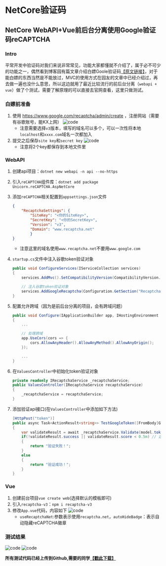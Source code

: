# NetCore验证码

## NetCore WebAPI+Vue前后台分离使用Google验证码reCAPTCHA

### Intro

平常开发中验证码对我们来说非常常见，功能大家都懂就不介绍了，属于必不可少的功能之一，偶然看到博客园有篇文章介绍白嫖Goole验证码[【原文链接】](https://www.cnblogs.com/stulzq/p/10714417.html)，对于能白嫖的东西当然是不能放过，MVC的使用方式在园友的文章中已经介绍过，再去做一遍也没什么意思，所以这边就用了最近比较流行的前后台分离（`webapi + vue`）做了个测试，需要了解原理的可以直接去官网查看，这里只做测试。

### 白嫖前准备

1. 使用 https://www.google.com/recaptcha/admin/create ，注册网站（需要有谷歌账号，能KX上网）
    ![code](http://cdn.go99.top/docs/code/dotnet/common/code1.png)
    * 注意需要选择`v3`版本，填写的域名可以多个，可以一次性将本地`localhost`和`xxxx.com`域名一次都加入
1. 提交之后保存`site key`和`secret key`
    ![code](http://cdn.go99.top/docs/code/dotnet/common/code2.png)
    * 注意将2个key都保存到本地文件里

### WebAPI

1. 创建api项目：`dotnet new webapi -n api --no-https`
1. 引入`reCAPTCHA`组件库：`dotnet add package Unicorn.reCAPTCHA.AspNetCore`
1. 添加`reCAPTCHA`相关配置到`appsettings.json`文件

    ```json
    {
        "RecaptchaSettings": {
            "SiteKey": "<你的SiteKey>",
            "SecretKey": "<你的SecretKey>",
            "Version": "v3",
            "Domain": "www.recaptcha.net"
            }
    }
    ```
    * 注意这里的域名使用`www.recaptcha.net`不要用`www.google.com`
1. `startup.cs`文件中注入谷歌token验证对象

    ```csharp
    public void ConfigureServices(IServiceCollection services)
    {
        services.AddMvc().SetCompatibilityVersion(CompatibilityVersion.Version_2_2);

        // 注入谷歌token验证对象
        services.AddGoogleRecaptcha(Configuration.GetSection("RecaptchaSettings"));
    }
    ```
1. 配置允许跨域（因为是前后台分离的项目，会有跨域问题）
    
    ```csharp
    public void Configure(IApplicationBuilder app, IHostingEnvironment env)
    {
        ...

        // 处理跨域
        app.UseCors(cors => {
            cors.AllowAnyHeader().AllowAnyMethod().AllowAnyOrigin();
        });

        ...
    }
    ```
1. 在`ValuesController`中初始化token验证对象
    
    ```csharp
    private readonly IRecaptchaService _recaptchaService;
    public ValuesController(IRecaptchaService recaptchaService)
    {
        _recaptchaService = recaptchaService;
    }
    ```
1. 添加验证api接口(在`ValuesController`中添加如下方法)
    
    ```csharp
    [HttpPost("token")]
    public async Task<ActionResult<string>> TestGoogleToken([FromBody]GoogleToken model)
    {
        var validateResult = await _recaptchaService.Validate(model.token);
        if(!validateResult.success || validateResult.score < 0.5m) // 这里可以自己调节验证的阀值
        {
            return "验证失败！";
        }
        else
        {
            return "验证成功！";
        }
    }
    ```

### Vue

1. 创建前台项目`vue create web`(选择默认的模板即可)
1. 引入`recaptcha-v3`：`npm i recaptcha-v3`
1. 修改`App.vue`代码，内容如下
    ![code](http://cdn.go99.top/docs/code/dotnet/common/code3.png)
    * `useRecaptchaNet`:参数表示使用`recaptcha.net`，`autoHideBadge`：表示自动隐藏reCAPTCHA徽章

### 测试结果

![code](http://cdn.go99.top/docs/code/dotnet/common/code4.png)
![code](http://cdn.go99.top/docs/code/dotnet/common/code5.png)

**所有测试代码已经上传到Github,需要的同学[【戳此下载】](https://github.com/yasewang987/Hz.DonetDemo/tree/master/Hz.GooleToken)**